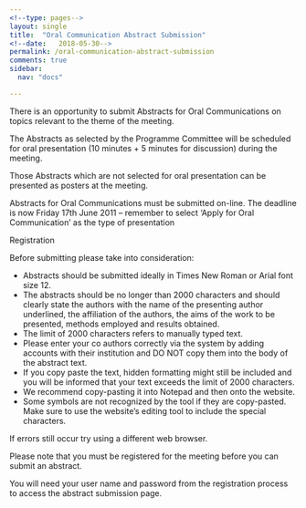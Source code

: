 ```yaml
---
<!--type: pages-->
layout: single
title:  "Oral Communication Abstract Submission"
<!--date:   2018-05-30-->
permalink: /oral-communication-abstract-submission
comments: true
sidebar:
  nav: "docs"

---
```


There is an opportunity to submit Abstracts for Oral Communications on topics relevant to the theme of the meeting.

The Abstracts as selected by the Programme Committee will be scheduled for oral presentation (10 minutes + 5 minutes for discussion) during the meeting.

Those Abstracts which are not selected for oral presentation can be presented as posters at the meeting.

Abstracts for Oral Communications must be submitted on-line. The deadline is now Friday 17th June 2011 – remember to select ‘Apply for Oral Communication’ as the type of presentation

Registration

Before submitting please take into consideration:

- Abstracts should be submitted ideally in Times New Roman or Arial font size 12.
- The abstracts should be no longer than 2000 characters and should clearly state the authors with the name of the presenting author underlined, the affiliation of the authors, the aims of the work to be presented, methods employed and results obtained.
- The limit of 2000 characters refers to manually typed text.
- Please enter your co authors correctly via the system by adding accounts with their institution and DO NOT copy them into the body of the abstract text.
- If you copy paste the text, hidden formatting might still be included and you will be informed that your text exceeds the limit of 2000 characters.
- We recommend copy-pasting it into Notepad and then onto the website.
- Some symbols are not recognized by the tool if they are copy-pasted. Make sure to use the website’s editing tool to include the special characters.

If errors still occur try using a different web browser.

Please note that you must be registered for the meeting before you can submit an abstract.

You will need your user name and password from the registration process to access the abstract submission page.

